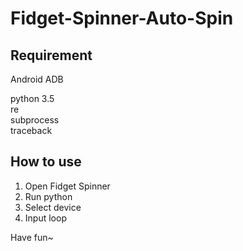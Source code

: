 # Fidget-Spinner-Auto-Spin

## Requirement
  
Android ADB  
  
python 3.5  
re  
subprocess  
traceback  
  
## How to use
   
1. Open Fidget Spinner  
2. Run python  
3. Select device  
4. Input loop  
  
Have fun~  